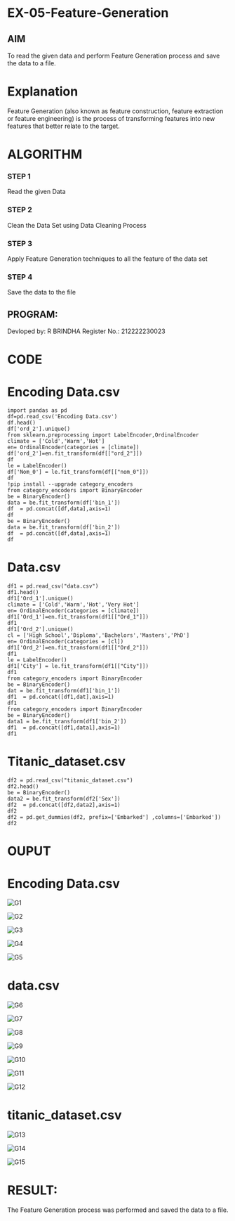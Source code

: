 # EX-05-Feature-Generation


## AIM
To read the given data and perform Feature Generation process and save the data to a file. 

# Explanation
Feature Generation (also known as feature construction, feature extraction or feature engineering) is the process of transforming features into new features that better relate to the target.
 

# ALGORITHM
### STEP 1
Read the given Data
### STEP 2
Clean the Data Set using Data Cleaning Process
### STEP 3
Apply Feature Generation techniques to all the feature of the data set
### STEP 4
Save the data to the file
## PROGRAM:
Devloped by: R BRINDHA
Register No.: 212222230023

# CODE
# Encoding Data.csv
```
import pandas as pd
df=pd.read_csv('Encoding Data.csv')
df.head()
df['ord_2'].unique()
from sklearn.preprocessing import LabelEncoder,OrdinalEncoder
climate = ['Cold','Warm','Hot']
en= OrdinalEncoder(categories = [climate])
df['ord_2']=en.fit_transform(df[["ord_2"]])
df
le = LabelEncoder()
df['Nom_0'] = le.fit_transform(df[["nom_0"]])
df
!pip install --upgrade category_encoders
from category_encoders import BinaryEncoder
be = BinaryEncoder()
data = be.fit_transform(df['bin_1'])
df  = pd.concat([df,data],axis=1)
df
be = BinaryEncoder()
data = be.fit_transform(df['bin_2'])
df  = pd.concat([df,data],axis=1)
df
```
# Data.csv
```
df1 = pd.read_csv("data.csv")
df1.head()
df1['Ord_1'].unique()
climate = ['Cold','Warm','Hot','Very Hot']
en= OrdinalEncoder(categories = [climate])
df1['Ord_1']=en.fit_transform(df1[["Ord_1"]])
df1
df1['Ord_2'].unique()
cl = ['High School','Diploma','Bachelors','Masters','PhD']
en= OrdinalEncoder(categories = [cl])
df1['Ord_2']=en.fit_transform(df1[["Ord_2"]])
df1
le = LabelEncoder()
df1['City'] = le.fit_transform(df1[["City"]])
df1
from category_encoders import BinaryEncoder
be = BinaryEncoder()
dat = be.fit_transform(df1['bin_1'])
df1  = pd.concat([df1,dat],axis=1)
df1
from category_encoders import BinaryEncoder
be = BinaryEncoder()
data1 = be.fit_transform(df1['bin_2'])
df1  = pd.concat([df1,data1],axis=1)
df1
```
# Titanic_dataset.csv
```
df2 = pd.read_csv("titanic_dataset.csv")
df2.head()
be = BinaryEncoder()
data2 = be.fit_transform(df2['Sex'])
df2  = pd.concat([df2,data2],axis=1)
df2
df2 = pd.get_dummies(df2, prefix=['Embarked'] ,columns=['Embarked'])
df2
```
# OUPUT
# Encoding Data.csv
![G1](https://user-images.githubusercontent.com/118889143/236739976-9ba66582-464f-417d-a3c1-a9c33c074895.png)

![G2](https://user-images.githubusercontent.com/118889143/236740007-148f49a1-ad85-4975-82bf-0e398a99bf43.png)

![G3](https://user-images.githubusercontent.com/118889143/236740052-6ab3591b-93d1-4df3-b4bc-ce4929bb7108.png)
 
![G4](https://user-images.githubusercontent.com/118889143/236740117-2d4cd807-1493-4061-af14-71d8f42264ee.png)

![G5](https://user-images.githubusercontent.com/118889143/236740149-60b2fefb-b3ae-4fde-b9c2-42a765622958.png)

# data.csv
![G6](https://user-images.githubusercontent.com/118889143/236740183-81ae711e-c9cb-40e9-af65-7d66c4777a07.png)

![G7](https://user-images.githubusercontent.com/118889143/236740223-11a5a239-9cb1-47c5-b300-68ff1a76a586.png)

![G8](https://user-images.githubusercontent.com/118889143/236740240-fc8487f6-15f9-4d28-b793-9cfde4b4079a.png)

![G9](https://user-images.githubusercontent.com/118889143/236740279-c3c2810c-6d1b-45b1-b9e1-c5186ba44fcd.png)

![G10](https://user-images.githubusercontent.com/118889143/236740368-9c3b4177-ef2a-45cf-b2e9-9f6640b65772.png)

![G11](https://user-images.githubusercontent.com/118889143/236740401-6d68e45f-19c1-4ffc-9063-5c38807baef9.png)

![G12](https://user-images.githubusercontent.com/118889143/236740439-9882c104-aee7-4681-9fee-0cbd60a0cd0d.png)

# titanic_dataset.csv
![G13](https://user-images.githubusercontent.com/118889143/236740469-68785f1d-b26c-40a1-988c-ad0e4f5963df.png)

![G14](https://user-images.githubusercontent.com/118889143/236740509-c4352cf0-19a7-4639-8422-cd90a651ff92.png)

![G15](https://user-images.githubusercontent.com/118889143/236740571-dc5f7dc7-c488-49c5-8bd9-df6b71d3cf04.png)

# RESULT:
The Feature Generation process was performed and saved the data to a file.
